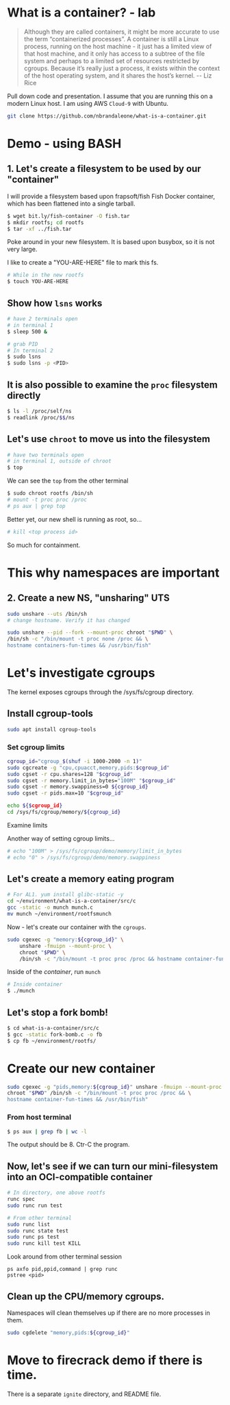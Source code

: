 # What is a container? - lab

> Although they are called containers, it might be more accurate 
> to use the term “containerized processes”. A container is still a 
> Linux process, running on the host machine - it just has a limited 
> view of that host machine, and it only has access to a subtree 
> of the file system and perhaps to a limited set of resources 
> restricted by cgroups. Because it’s really just a process, 
> it exists within the context of the host operating system, 
> and it shares the host’s kernel. 
> -- Liz Rice

Pull down code and presentation. I assume that you are running this on a modern Linux host. I am using AWS `Cloud-9` with Ubuntu.

```bash
git clone https://github.com/nbrandaleone/what-is-a-container.git
```

# Demo - using BASH

## 1. Let's create a filesystem to be used by our "container"
I will provide a filesystem based upon frapsoft/fish Fish Docker container, which has been flattened into a single tarball.

``` bash
$ wget bit.ly/fish-container -O fish.tar
$ mkdir rootfs; cd rootfs
$ tar -xf ../fish.tar
```

Poke around in your new filesystem.  It is based upon busybox, so it is not very large.

I like to create a "YOU-ARE-HERE" file to mark this fs.

``` bash
# While in the new rootfs
$ touch YOU-ARE-HERE
```

## Show how `lsns` works

``` bash
# have 2 terminals open
# in terminal 1
$ sleep 500 &

# grab PID
# In terminal 2
$ sudo lsns
$ sudo lsns -p <PID>
```

## It is also possible to examine the `proc` filesystem directly

``` bash
$ ls -l /proc/self/ns
$ readlink /proc/$$/ns
```

## Let's use `chroot` to move us into the filesystem

``` bash
# have two terminals open
# in terminal 1, outside of chroot
$ top
```

We can see the `top` from the other terminal
``` bash
$ sudo chroot rootfs /bin/sh
# mount -t proc proc /proc
# ps aux | grep top
```

Better yet, our new shell is running as root, so...

``` bash
# kill <top process id>
```

So much for containment.

# This why namespaces are important

## 2. Create a new NS, "unsharing" UTS
``` bash
sudo unshare --uts /bin/sh
# change hostname. Verify it has changed
```

``` bash
sudo unshare --pid --fork --mount-proc chroot "$PWD" \
/bin/sh -c "/bin/mount -t proc none /proc && \
hostname containers-fun-times && /usr/bin/fish"
```

# Let's investigate cgroups
The kernel exposes cgroups through the /sys/fs/cgroup directory.

## Install cgroup-tools

``` bash
sudo apt install cgroup-tools
```

### Set cgroup limits
``` bash
cgroup_id="cgroup_$(shuf -i 1000-2000 -n 1)"
sudo cgcreate -g "cpu,cpuacct,memory,pids:$cgroup_id"
sudo cgset -r cpu.shares=128 "$cgroup_id"
sudo cgset -r memory.limit_in_bytes="100M" "$cgroup_id"
sudo cgset -r memory.swappiness=0 ${cgroup_id}
sudo cgset -r pids.max=10 "$cgroup_id"

echo ${$cgroup_id}
cd /sys/fs/cgroup/memory/${cgroup_id}
```

Examine limits

Another way of setting cgroup limits...
``` bash
# echo "100M" > /sys/fs/cgroup/demo/memory/limit_in_bytes
# echo "0" > /sys/fs/cgroup/demo/memory.swappiness
```

## Let's create a memory eating program
```bash
# For AL1. yum install glibc-static -y
cd ~/environment/what-is-a-container/src/c
gcc -static -o munch munch.c
mv munch ~/environment/rootfsmunch
```

Now - let's create our container with the `cgroups`.

```bash
sudo cgexec -g "memory:${cgroup_id}" \
    unshare -fmuipn --mount-proc \
    chroot "$PWD" \
    /bin/sh -c "/bin/mount -t proc proc /proc && hostname container-fun-times && /usr/bin/fish"
```

Inside of the *container*, run `munch`
``` bash
# Inside container
$ ./munch
```

## Let's stop a fork bomb!

```bash
$ cd what-is-a-container/src/c
$ gcc -static fork-bomb.c -o fb
$ cp fb ~/environment/rootfs/
```

# Create our new container
``` bash
sudo cgexec -g "pids,memory:${cgroup_id}" unshare -fmuipn --mount-proc \
chroot "$PWD" /bin/sh -c "/bin/mount -t proc proc /proc && \
hostname container-fun-times && /usr/bin/fish"
```

### From host terminal
```bash
$ ps aux | grep fb | wc -l
```

The output should be 8.  Ctr-C the program.

## Now, let's see if we can turn our mini-filesystem into an OCI-compatible container

``` bash
# In directory, one above rootfs
runc spec
sudo runc run test

# From other terminal
sudo runc list
sudo runc state test
sudo runc ps test
sudo runc kill test KILL
```
 
Look around from other terminal session
``` basg=h
ps axfo pid,ppid,command | grep runc
pstree <pid>
```


## Clean up the CPU/memory cgroups.
Namespaces will clean themselves up if there are no more processes in them.

```bash
sudo cgdelete "memory,pids:${cgroup_id}"
```

# Move to firecrack demo if there is time.
There is a separate `ignite` directory, and README file.
